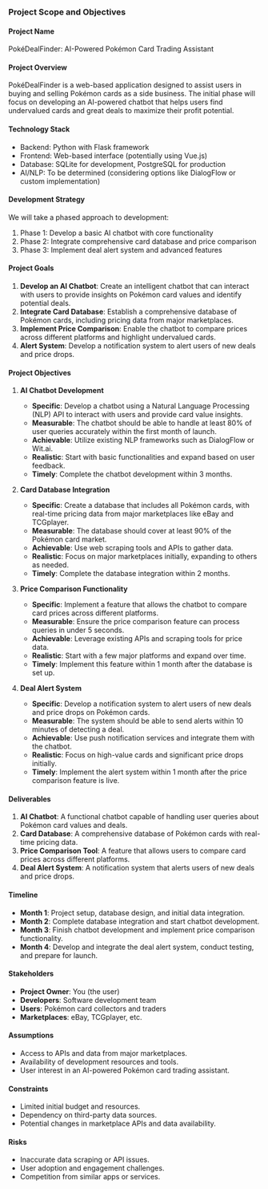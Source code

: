 ### Project Scope and Objectives

#### Project Name
PokéDealFinder: AI-Powered Pokémon Card Trading Assistant

#### Project Overview
PokéDealFinder is a web-based application designed to assist users in buying and selling Pokémon cards as a side business. The initial phase will focus on developing an AI-powered chatbot that helps users find undervalued cards and great deals to maximize their profit potential.

#### Technology Stack
- Backend: Python with Flask framework
- Frontend: Web-based interface (potentially using Vue.js)
- Database: SQLite for development, PostgreSQL for production
- AI/NLP: To be determined (considering options like DialogFlow or custom implementation)

#### Development Strategy
We will take a phased approach to development:
1. Phase 1: Develop a basic AI chatbot with core functionality
2. Phase 2: Integrate comprehensive card database and price comparison
3. Phase 3: Implement deal alert system and advanced features

#### Project Goals
1. **Develop an AI Chatbot**: Create an intelligent chatbot that can interact with users to provide insights on Pokémon card values and identify potential deals.
2. **Integrate Card Database**: Establish a comprehensive database of Pokémon cards, including pricing data from major marketplaces.
3. **Implement Price Comparison**: Enable the chatbot to compare prices across different platforms and highlight undervalued cards.
4. **Alert System**: Develop a notification system to alert users of new deals and price drops.

#### Project Objectives
1. **AI Chatbot Development**
   - **Specific**: Develop a chatbot using a Natural Language Processing (NLP) API to interact with users and provide card value insights.
   - **Measurable**: The chatbot should be able to handle at least 80% of user queries accurately within the first month of launch.
   - **Achievable**: Utilize existing NLP frameworks such as DialogFlow or Wit.ai.
   - **Realistic**: Start with basic functionalities and expand based on user feedback.
   - **Timely**: Complete the chatbot development within 3 months.

2. **Card Database Integration**
   - **Specific**: Create a database that includes all Pokémon cards, with real-time pricing data from major marketplaces like eBay and TCGplayer.
   - **Measurable**: The database should cover at least 90% of the Pokémon card market.
   - **Achievable**: Use web scraping tools and APIs to gather data.
   - **Realistic**: Focus on major marketplaces initially, expanding to others as needed.
   - **Timely**: Complete the database integration within 2 months.

3. **Price Comparison Functionality**
   - **Specific**: Implement a feature that allows the chatbot to compare card prices across different platforms.
   - **Measurable**: Ensure the price comparison feature can process queries in under 5 seconds.
   - **Achievable**: Leverage existing APIs and scraping tools for price data.
   - **Realistic**: Start with a few major platforms and expand over time.
   - **Timely**: Implement this feature within 1 month after the database is set up.

4. **Deal Alert System**
   - **Specific**: Develop a notification system to alert users of new deals and price drops on Pokémon cards.
   - **Measurable**: The system should be able to send alerts within 10 minutes of detecting a deal.
   - **Achievable**: Use push notification services and integrate them with the chatbot.
   - **Realistic**: Focus on high-value cards and significant price drops initially.
   - **Timely**: Implement the alert system within 1 month after the price comparison feature is live.

#### Deliverables
1. **AI Chatbot**: A functional chatbot capable of handling user queries about Pokémon card values and deals.
2. **Card Database**: A comprehensive database of Pokémon cards with real-time pricing data.
3. **Price Comparison Tool**: A feature that allows users to compare card prices across different platforms.
4. **Deal Alert System**: A notification system that alerts users of new deals and price drops.

#### Timeline
- **Month 1**: Project setup, database design, and initial data integration.
- **Month 2**: Complete database integration and start chatbot development.
- **Month 3**: Finish chatbot development and implement price comparison functionality.
- **Month 4**: Develop and integrate the deal alert system, conduct testing, and prepare for launch.

#### Stakeholders
- **Project Owner**: You (the user)
- **Developers**: Software development team
- **Users**: Pokémon card collectors and traders
- **Marketplaces**: eBay, TCGplayer, etc.

#### Assumptions
- Access to APIs and data from major marketplaces.
- Availability of development resources and tools.
- User interest in an AI-powered Pokémon card trading assistant.

#### Constraints
- Limited initial budget and resources.
- Dependency on third-party data sources.
- Potential changes in marketplace APIs and data availability.

#### Risks
- Inaccurate data scraping or API issues.
- User adoption and engagement challenges.
- Competition from similar apps or services.

